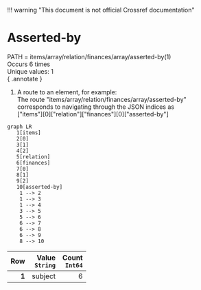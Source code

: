 !!! warning "This document is not official Crossref documentation"
# Asserted-by
PATH = items/array/relation/finances/array/asserted-by(1)  
Occurs 6 times  
Unique values: 1  
{ .annotate }

1. A route to an element, for example:  
   The route "items/array/relation/finances/array/asserted-by" corresponds to navigating through the JSON indices as  
   ["items"][0]["relation"]["finances"][0]["asserted-by"]  

```mermaid
graph LR
   1[items]
   2[0]
   3[1]
   4[2]
   5[relation]
   6[finances]
   7[0]
   8[1]
   9[2]
   10[asserted-by]
    1 --> 2
    1 --> 3
    1 --> 4
    3 --> 5
    5 --> 6
    6 --> 7
    6 --> 8
    6 --> 9
    8 --> 10
```

| **Row** | **Value**<br>`String` | **Count**<br>`Int64` |
|--------:|----------------------:|---------------------:|
| **1**   | subject               | 6                    |

